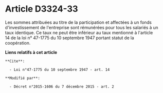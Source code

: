 # Article D3324-33

Les sommes attribuées au titre de la participation et affectées à un fonds d'investissement de l'entreprise sont rémunérées
pour tous les salariés à un taux identique. Ce taux ne peut être inférieur au                 taux mentionné à l'article 14
de la loi n° 47-1775 du 10 septembre 1947 portant statut de la coopération.

**Liens relatifs à cet article**

	**Cite**:

	  - Loi n°47-1775 du 10 septembre 1947 - art. 14

	**Modifié par**:

	  - Décret n°2015-1606 du 7 décembre 2015 - art. 2
